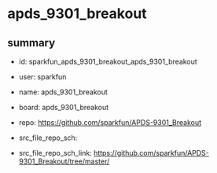 # apds_9301_breakout
 
## summary 
* id: sparkfun_apds_9301_breakout_apds_9301_breakout
* user: sparkfun
* name: apds_9301_breakout
* board: apds_9301_breakout
* repo: https://github.com/sparkfun/APDS-9301_Breakout



* src_file_repo_sch: 
* src_file_repo_sch_link: https://github.com/sparkfun/APDS-9301_Breakout/tree/master/






